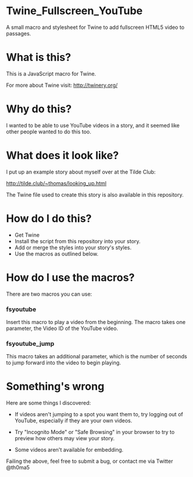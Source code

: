 Twine_Fullscreen_YouTube
========================

A small macro and stylesheet for Twine to add fullscreen HTML5 video to passages.

# What is this?

This is a JavaScript macro for Twine.

For more about Twine visit: http://twinery.org/

# Why do this?

I wanted to be able to use YouTube videos in a story, and it seemed like other people wanted to do this too.

# What does it look like?

I put up an example story about myself over at the Tilde Club:

http://tilde.club/~thomas/looking_up.html

The Twine file used to create this story is also available in this repository.

# How do I do this?

- Get Twine
- Install the script from this repository into your story.
- Add or merge the styles into your story's styles.
- Use the macros as outlined below.

# How do I use the macros?

There are two macros you can use:

### fsyoutube 

Insert this macro to play a video from the beginning. The macro takes one parameter, the Video ID of the YouTube video.

### fsyoutube_jump

This macro takes an additional parameter, which is the number of seconds to jump forward into the video to begin playing.

# Something's wrong

Here are some things I discovered:

- If videos aren't jumping to a spot you want them to, try logging out of YouTube, especially if they are your own videos.

- Try "Incognito Mode" or "Safe Browsing" in your browser to try to preview how others may view your story.

- Some videos aren't available for embedding.

Failing the above, feel free to submit a bug, or contact me via Twitter @th0ma5

 
